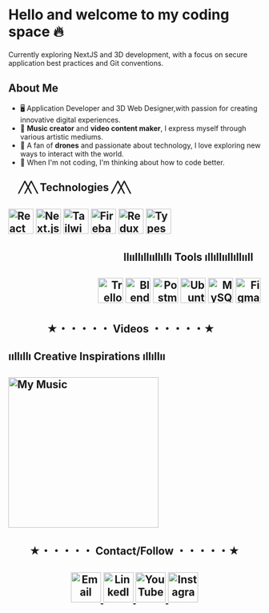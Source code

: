 # Hello and welcome to my coding space 🔥

<!-- 🖥️📀🔰☄️🌈📍📈🏷️🔖📲📱📞🔥🎨🧨💣🙀😼🐱🎵🎹🎞️📸🎸🎧 -->

Currently exploring NextJS and 3D development, with a focus on secure application best practices and Git conventions.

## About Me

- 🖥️ Application Developer and 3D Web Designer,with passion for creating innovative digital experiences.
- 🎹 **Music creator** and **video content maker**, I express myself through various artistic mediums.
- 🚀 A fan of **drones** and passionate about technology, I love exploring new ways to interact with the world.
- 🌈 When I'm not coding, I'm thinking about how to code better.


<!--   ╱╲╱╳╲╱╲ -->
<!--   title  -->
<h2 align="left"> &nbsp;&nbsp;&nbsp;&nbsp;╱╳╲ Technologies ╱╳╲ <h2/>

  <p align="left">
  <img src="https://cdn.jsdelivr.net/gh/devicons/devicon/icons/react/react-original-wordmark.svg" alt="React" width="50" height="50"/>
  <img src="https://cdn.jsdelivr.net/gh/devicons/devicon@latest/icons/nextjs/nextjs-original.svg" alt="Next.js" width="50" height="50"/>
  <img src="https://cdn.jsdelivr.net/gh/devicons/devicon@latest/icons/tailwindcss/tailwindcss-original.svg" alt="TailwindCSS" width="50" height="50"/>
  <img src="https://cdn.jsdelivr.net/gh/devicons/devicon/icons/firebase/firebase-plain-wordmark.svg" alt="Firebase" width="50" height="50"/>
    <img src="https://cdn.jsdelivr.net/gh/devicons/devicon@latest/icons/redux/redux-original.svg" alt="Redux" width="50" height="50"/>
    <img src="https://cdn.jsdelivr.net/gh/devicons/devicon@latest/icons/typescript/typescript-original.svg" alt="Typescript" width="50" height="50"/>
</p>


  


<h2 align="right"> llııllıllııllıllı Tools ıllıllııllıllııll &nbsp;&nbsp;<h2/>
 <div>
  <p align="right">
<!--   <img src="https://cdn.jsdelivr.net/gh/devicons/devicon/icons/javascript/javascript-original.svg" alt="JavaScript" width="50" height="50"/> -->
    <img src="https://cdn.jsdelivr.net/gh/devicons/devicon@latest/icons/trello/trello-original.svg" alt="Trello" width="50" height="50"/>
  <img src="https://cdn.jsdelivr.net/gh/devicons/devicon@latest/icons/blender/blender-original.svg" alt="Blender" width="50" height="50"/>
    <img src="https://cdn.jsdelivr.net/gh/devicons/devicon@latest/icons/postman/postman-original.svg" alt="Postman" width="50" height="50"/>
    <img src="https://cdn.jsdelivr.net/gh/devicons/devicon@latest/icons/ubuntu/ubuntu-original.svg" alt="Ubuntu" width="50" height="50"/>
  <img src="https://cdn.jsdelivr.net/gh/devicons/devicon@latest/icons/mysql/mysql-original.svg" alt="MySQL" width="50" height="50"/>
    <img src="https://cdn.jsdelivr.net/gh/devicons/devicon@latest/icons/figma/figma-original.svg" alt="Figma" width="50" height="50"/>
  
</p>
</div>


<h2 align="center">  ★・・・・・ Videos ・・・・・★ &nbsp;&nbsp;<h2/>


<h2 align="left"> ııllıllı Creative Inspirations ıllıllıı  &nbsp;&nbsp;<h2/>
<!-- Here’s one of my latest FIRST PROMO tracks that you can listen to: -->

<div align="left">
  <a href="https://www.youtube.com/watch?v=OjHEztVjVTw" target="_blank">
      <img src="https://img.youtube.com/vi/OjHEztVjVTw/maxresdefault.jpg" alt="My Music" width="300"/>
  </a>
  
<!-- 

  <a href="https://www.youtube.com/watch?v=SecondVideoID" target="_blank">
      <img src="https://img.youtube.com/vi/SecondVideoID/maxresdefault.jpg" alt="Second Music" width="300"/>
  </a>

  <a href="https://www.youtube.com/watch?v=ThirdVideoID" target="_blank">
      <img src="https://img.youtube.com/vi/ThirdVideoID/maxresdefault.jpg" alt="Third Music" width="300"/>
  </a>

-->
</div>

<h2 align="center"> ★・・・・・ Contact/Follow ・・・・・★ <h2/>

<p align="center">
  <!-- Mail -->
  <a href="mailto:alf.meodel@gmail.com" target="_blank">
    <img src="https://img.icons8.com/fluent/48/000000/mail.png" alt="Email" width="60" height="60"/>
  </a>
  
  <!-- LinkedIn -->
  <a href="https://www.linkedin.com/in/meodel/" target="_blank">
    <img src="https://cdn.jsdelivr.net/gh/devicons/devicon/icons/linkedin/linkedin-original.svg" alt="LinkedIn" width="60" height="60"/>
  </a>
  
  <!-- YouTube -->
  <a href="https://youtube.com/@meodel4014?feature=shared" target="_blank">
    <img src="https://img.icons8.com/fluent/48/000000/youtube-play.png" alt="YouTube" width="60" height="60"/>
  </a>
  
  <!-- Instagram -->
  <a href="https://www.instagram.com/alf_meodel/" target="_blank">
    <img src="https://img.icons8.com/fluent/48/000000/instagram-new.png" alt="Instagram" width="60" height="60"/>
  </a>
</p>

